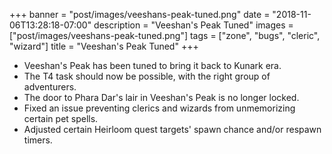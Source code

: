 +++
banner = "post/images/veeshans-peak-tuned.png"
date = "2018-11-06T13:28:18-07:00"
description = "Veeshan's Peak Tuned"
images = ["post/images/veeshans-peak-tuned.png"]
tags = ["zone", "bugs", "cleric", "wizard"]
title = "Veeshan's Peak Tuned"
+++
* Veeshan's Peak has been tuned to bring it back to Kunark era.
* The T4 task should now be possible, with the right group of adventurers.
* The door to Phara Dar's lair in Veeshan's Peak is no longer locked.
* Fixed an issue preventing clerics and wizards from unmemorizing certain pet spells.
* Adjusted certain Heirloom quest targets' spawn chance and/or respawn timers.

<!--more-->
